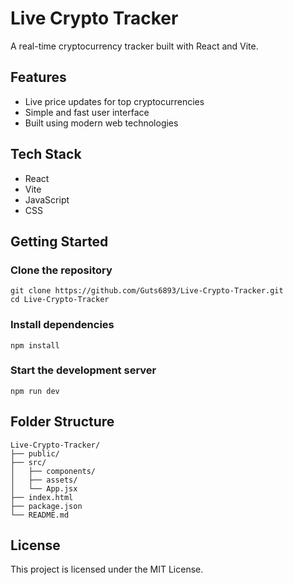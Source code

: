 # Live Crypto Tracker

A real-time cryptocurrency tracker built with React and Vite.

## Features
- Live price updates for top cryptocurrencies
- Simple and fast user interface
- Built using modern web technologies

## Tech Stack
- React
- Vite
- JavaScript
- CSS

## Getting Started

### Clone the repository

```
git clone https://github.com/Guts6893/Live-Crypto-Tracker.git
cd Live-Crypto-Tracker
```

### Install dependencies

```
npm install
```

### Start the development server

```
npm run dev
```

## Folder Structure

```
Live-Crypto-Tracker/
├── public/
├── src/
│   ├── components/
│   ├── assets/
│   └── App.jsx
├── index.html
├── package.json
└── README.md
```

## License

This project is licensed under the MIT License.
